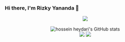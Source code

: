 ### Hi there, I'm Rizky Yananda 👋
<p align="center"><img src="https://www.codewars.com/users/rizkyyananda/badges/large"/><br /><br />
  <img src="https://github-readme-stats.vercel.app/api?username=rizkyyananda&show_icons=true&include_all_commits=true&theme=monokai" alt="hossein heydari's GitHub stats" /><br />
  <img src="https://github-readme-streak-stats.herokuapp.com/?user=rizkyyananda&theme=monokai"/>
  <img src="https://github-readme-stats.vercel.app/api/top-langs/?username=rizkyyananda&layout=compact&theme=monokai&langs_count=12"/><br />
</p>

<!--
**rizkyyananda/rizkyyananda** is a ✨ _special_ ✨ repository because its `README.md` (this file) appears on your GitHub profile.

Here are some ideas to get you started:

- 🔭 I’m currently working on PT. Deltadata Mandiri
-->
